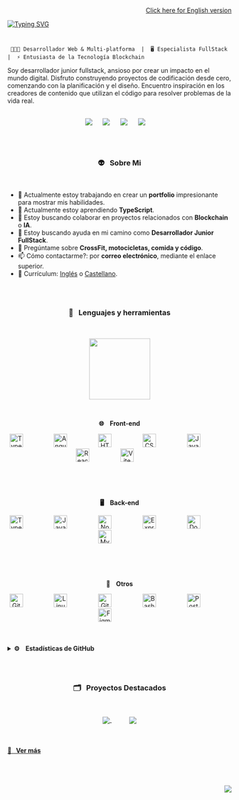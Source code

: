 <p align="right">
   <a href="README.md">Click here for English version</a>
</p>

<!--BANNER SUPERIOR-->

[![Typing SVG](https://readme-typing-svg.demolab.com?font=Roboto&weight=500&size=45&duration=3500&pause=500&color=ADBBC6&vCenter=true&multiline=true&width=435&height=125&lines=Hola+a+todos!+%F0%9F%91%8B%F0%9F%8F%BD;soy+Juan+Cumbe+%F0%9F%A4%93%E2%9C%8C%F0%9F%8F%BD)](https://git.io/typing-svg)

#

<!--WHAT I DO-->
<p align="center">
      
     👨🏽‍💻 Desarrollador Web & Multi-platforma  |⁣⁣  🖥 Especialista FullStack  |  ⚡️ Entusiasta de la Tecnología Blockchain
</p>

<!--DESCRIPTION-->

Soy desarrollador junior fullstack, ansioso por crear un impacto en el mundo digital. Disfruto construyendo proyectos de codificación desde cero, comenzando con la planificación y el diseño. Encuentro inspiración en los creadores de contenido que utilizan el código para resolver problemas de la vida real.
<br/>
<br/>

<!--CONTACT ACTION BUTTONS-->
<p align="center">
  <a target="_blank" href="mailto:hello@juancumbe.com?subject=Mensaje%20desde%20Github%20-%20Hola%20Juan%20Cumbe"><img src="https://img.shields.io/badge/gmail-%23D14836.svg?&style=for-the-badge&logo=gmail&logoColor=white" /></a>
  &nbsp;&nbsp;&nbsp;&nbsp;
  <a target="_blank" href="https://www.instagram.com/juancumbeq/"><img src="https://img.shields.io/badge/instagram-%23dc2743.svg?&style=for-the-badge&logo=instagram&logoColor=white" /></a>
  &nbsp;&nbsp;&nbsp;&nbsp;
  <a target="_blank" href="https://www.linkedin.com/in/juancumbeq/"><img src="https://img.shields.io/badge/linkedin-%230077B5.svg?&style=for-the-badge&logo=linkedin&logoColor=white" /></a>
  &nbsp;&nbsp;&nbsp;&nbsp;
  <a target="_blank" href="https://www.juancumbe.com/"><img src="https://img.shields.io/badge/website-000000?style=for-the-badge&logo=About.me&logoColor=white" /></a>
  &nbsp;&nbsp;&nbsp;&nbsp;
</p>

## <!--ABOUT ME-->

<br/>
  <h3 align="center"">👽&nbsp;&nbsp;&nbsp;Sobre Mi</h3>
<br/>

- 🔭 Actualmente estoy trabajando en crear un **portfolio** impresionante para mostrar mis habilidades.
- 🌱 Actualmente estoy aprendiendo **TypeScript**.
- 👯 Estoy buscando colaborar en proyectos relacionados con **Blockchain** o **IA**.
- 🤔 Estoy buscando ayuda en mi camino como **Desarrollador Junior FullStack**.
- 💬 Pregúntame sobre **CrossFit, motocicletas, comida y código**.
- 📫 Cómo contactarme?: por **correo electrónico**, mediante el enlace superior.
- 📇 Currículum: [Inglés](https://www.linkedin.com/in/juancumbeq/overlay/1708013726640/single-media-viewer/?profileId=ACoAACMHdksBEy9RVCYtq42xSK27ryYG2gSs9fY) o [Castellano](https://www.linkedin.com/in/juancumbeq/overlay/1708013762927/single-media-viewer/?profileId=ACoAACMHdksBEy9RVCYtq42xSK27ryYG2gSs9fY).

## <!--TECHNOLOGIES AND LANGUAGES-->

<br/>
<h3 align="center"">🧰&nbsp;&nbsp;&nbsp;Lenguajes y herramientas</h3>
<br/>
<!--LANGUAGES PERCENT ANIMATION-->
<p align="center">
  <img height="137px" src="https://github-readme-stats.vercel.app/api/top-langs/?username=juancumbeq&hide=html&hide_title=true&hide_border=true&layout=compact&langs_count=8&theme=nightowl" />
</p>
<br/>

<!--LANGUAGES HIGHLIGHTS-->
<p align="center">
  <b>🌐&nbsp;&nbsp;&nbsp; Front-end</b>
<p>
<p align="center">
  <a target="_blank"><img alt="TypeScript" width="30px" style="padding-right:50px;" src="https://cdn.jsdelivr.net/gh/devicons/devicon/icons/typescript/typescript-plain.svg" /></a>
  &nbsp;&nbsp;&nbsp;
  <a target="_blank"><img alt="Angular" width="30px" style="padding-right:50px;" src="https://cdn.jsdelivr.net/gh/devicons/devicon/icons/angularjs/angularjs-plain.svg" /></a>
  &nbsp;&nbsp;&nbsp;
  <a target="_blank"><img alt="HTML" width="30px" style="padding-right:50px;" src="https://cdn.jsdelivr.net/gh/devicons/devicon/icons/html5/html5-plain.svg" /></a>
  &nbsp;&nbsp;&nbsp;
  <a target="_blank"><img alt="CSS" width="30px" style="padding-right:50px;" src="https://cdn.jsdelivr.net/gh/devicons/devicon/icons/css3/css3-plain.svg" /></a>
  &nbsp;&nbsp;&nbsp;
  <a target="_blank"><img alt="JavaScript" width="30px" style="padding-right:50px;" src="https://cdn.jsdelivr.net/gh/devicons/devicon/icons/javascript/javascript-plain.svg" /></a>
  &nbsp;&nbsp;&nbsp;
  <a target="_blank"><img alt="React" width="30px" style="padding-right:50px;" src="https://cdn.jsdelivr.net/gh/devicons/devicon/icons/react/react-original.svg" /></a>
  &nbsp;&nbsp;&nbsp;
  <a target="_blank"><img alt="Vite" width="30px" style="padding-right:50px;" src="https://cdn.jsdelivr.net/gh/devicons/devicon/icons/vite/vite-original.svg" /></a>
  &nbsp;&nbsp;&nbsp;
</p>
<br/>
<br/>
<br/>

<p align="center">
  <b>🖥️&nbsp;&nbsp;&nbsp; Back-end</b>
<p>
<p align="center">
  <a target="_blank"><img alt="TypeScript" width="30px" style="padding-right:50px;" src="https://cdn.jsdelivr.net/gh/devicons/devicon/icons/typescript/typescript-plain.svg" /></a>
  &nbsp;&nbsp;&nbsp;
  <a target="_blank"><img alt="JavaScript" width="30px" style="padding-right:50px;" src="https://cdn.jsdelivr.net/gh/devicons/devicon/icons/javascript/javascript-plain.svg" /></a>
  &nbsp;&nbsp;&nbsp;
  <a target="_blank"><img alt="NodeJS" width="30px" style="padding-right:50px;" src="https://cdn.jsdelivr.net/gh/devicons/devicon/icons/nodejs/nodejs-original.svg" /></a>
  &nbsp;&nbsp;&nbsp;
  <a target="_blank"><img alt="Express" width="30px" style="padding-right:50px;" src="https://cdn.jsdelivr.net/gh/devicons/devicon/icons/express/express-original.svg" /></a>
  &nbsp;&nbsp;&nbsp;
  <a target="_blank"><img alt="Docker" width="30px" style="padding-right:50px;" src="https://cdn.jsdelivr.net/gh/devicons/devicon/icons/docker/docker-original.svg" /></a>
  &nbsp;&nbsp;&nbsp;
  <a target="_blank"><img alt="Mysql" width="30px" style="padding-right:50px;" src="https://cdn.jsdelivr.net/gh/devicons/devicon/icons/mysql/mysql-original.svg" /></a>
  &nbsp;&nbsp;&nbsp;
</p>
<br/>
<br/>
<br/>

<p align="center">
  <b>🎉&nbsp;&nbsp;&nbsp; Otros</b>
<p>
<p align="center">
  <a target="_blank"><img alt="Git" width="30px" style="padding-right:50px;" src="https://cdn.jsdelivr.net/gh/devicons/devicon/icons/git/git-original.svg" /></a>
  &nbsp;&nbsp;&nbsp;
  <a target="_blank"><img alt="Linux" width="30px" style="padding-right:50px;" src="https://cdn.jsdelivr.net/gh/devicons/devicon/icons/linux/linux-original.svg" /></a>
  &nbsp;&nbsp;&nbsp;
  <a target="_blank"><img alt="GitHub" width="30px" style="padding-right:50px;" src="https://cdn.jsdelivr.net/gh/devicons/devicon/icons/github/github-original.svg" /></a>
  &nbsp;&nbsp;&nbsp;
  <a target="_blank"><img alt="Bash" width="30px" style="padding-right:50px;" src="https://cdn.jsdelivr.net/gh/devicons/devicon/icons/bash/bash-original.svg" /></a>
  &nbsp;&nbsp;&nbsp;
  <a target="_blank"><img alt="Postman" width="30px" style="padding-right:50px;" src="https://cdn.jsdelivr.net/gh/devicons/devicon/icons/postman/postman-original.svg" /></a>
  &nbsp;&nbsp;&nbsp;
  <a target="_blank"><img alt="Figma" width="30px" style="padding-right:50px;" src="https://cdn.jsdelivr.net/gh/devicons/devicon/icons/figma/figma-original.svg" /></a>
  &nbsp;&nbsp;&nbsp;
</p>
<br/>
<br/>

<!--GITHUB STATISTICS-->
<details>
  <summary><b>⚙️ &nbsp;&nbsp;&nbsp;Estadísticas de GitHub</b></summary>
  <br/>
  <p align="center">
    <img height="137px" src="https://github-readme-streak-stats.herokuapp.com/?user=juancumbeq&hide_border=true&theme=nightowl" />
  </p>
  <p align="center">
    <img height="137px" src="https://github-readme-stats.vercel.app/api?username=juancumbeq&hide_title=true&hide_border=true&show_icons=true&include_all_commits=true&count_private=true&line_height=21&theme=nightowl" />
    <img height="137px" src="https://github-readme-stats.vercel.app/api/top-langs/?username=juancumbeq&hide=html&hide_border=true&layout=compact&langs_count=8&theme=nightowl" />
  </p>
  <p align="center">
    <img src="https://github-readme-activity-graph.vercel.app/graph?username=juancumbeq&theme=nightowl&bg_color=20232a&hide_border=true" width="100%"/>
  </p>
</details>

## <!--REPOS HIGHLIGHTS-->

<!--### 🗂️ Highlight Projects-->
<br/>
<h3 align="center"">🗂️&nbsp;&nbsp;&nbsp;Proyectos Destacados</h3>
<br/>
<p width="100%" align="center">
	<a href="https://github.com/juancumbeq/daw_m12_web_project_taskteam">
		<img align="center" src="https://github-readme-stats.vercel.app/api/pin/?username=juancumbeq&repo=daw_m12_web_project_taskteam&show_icons=true&theme=nightowl&hide_border=true&border_radius=15" />
	</a>
	&nbsp;&nbsp;&nbsp;&nbsp;&nbsp;&nbsp;&nbsp;&nbsp;&nbsp;
	<a href="https://github.com/juancumbeq/42_BCN_C_Piscine_2023">
		<img align="center" src="https://github-readme-stats.vercel.app/api/pin/?username=juancumbeq&repo=42_BCN_C_Piscine_2023&show_icons=true&theme=nightowl&hide_border=true&border_radius=15" />
	</a>
</p>
<!-- <p width="100%" align="center">
  <a href="https://github.com/juancumbeq/DAW_M07_Server_Environment_Project">
    <img align="center" src="https://github-readme-stats.vercel.app/api/pin/?username=juancumbeq&repo=DAW_M07_Server_Environment_Project&show_icons=true&theme=nightowl&hide_border=true&border_radius=15" />
  </a>
  &nbsp;&nbsp;&nbsp;&nbsp;&nbsp;&nbsp;&nbsp;&nbsp;&nbsp;
  <a href="https://github.com/juancumbeq/juancumbeq">
    <img align="center" src="https://github-readme-stats.vercel.app/api/pin/?username=juancumbeq&repo=juancumbeq&show_icons=true&theme=nightowl&hide_border=true&border_radius=15" />
  </a>
</p> -->
<br/>

<!--SHOW MORE-->
<h4>
  <a href="https://github.com/juancumbeq?tab=repositories" title="Show Repositories">🔎&nbsp;&nbsp;&nbsp;Ver más</a>
</h4>

<!--VIEWS & VISITS COUNTER-->

#

<br/>
<p align="right">
  <img src="https://komarev.com/ghpvc/?username=juancumbeq&style=plastic&label=Views"><img>
  <!--<img src="https://badges.pufler.dev/visits/juancumbeq/juancumbeq?color=black&logo=github" />-->
</p>
